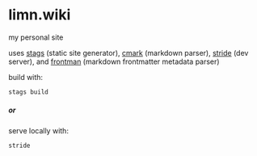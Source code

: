 # limn.wiki

my personal site

uses [stags](https://github.com/limnwiki/stags) (static site generator), [cmark](https://github.com/commonmark/cmark) (markdown parser), [stride](https://github.com/limnwiki/stride) (dev server), and [frontman](https://github.com/limnwiki/frontman) (markdown frontmatter metadata parser)

build with:
```sh
stags build
```

##### or

serve locally with:
```sh
stride
```
